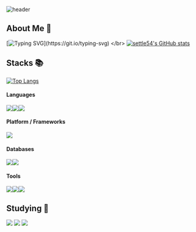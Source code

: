 ![header](https://capsule-render.vercel.app/api?type=waving&color=gradient&height=300&section=header&text=HELLO%20WORLD!&fontColor=ffffff)

## About Me :book: 
[![Typing SVG](https://readme-typing-svg.demolab.com?font=Press+Start+2P&size=20&pause=1000&color=C5F7F1&center=true&vCenter=true&width=435&lines=I+am+settle54.)](https://git.io/typing-svg)
</br>
[![settle54's GitHub stats](https://github-readme-stats.vercel.app/api?username=settle54&count_private=true&custom_title=settle54's&nbsp;github&nbsp;&bg_color=30,7F7FD5,86A8E7,91eae4&title_color=fff&text_color=fff)](https://github.com/anuraghazra/github-readme-stats)

## Stacks 📚
[![Top Langs](https://github-readme-stats.vercel.app/api/top-langs/?username=settle54&layout=compact&custom_title=My&nbsp;Language&nbsp;&bg_color=30,91eae4,86A8E7&title_color=fff&text_color=fff)](https://github.com/anuraghazra/github-readme-stats)

#### Languages
<div style="display:flex; flex-direction:row;">
    <img src="https://img.shields.io/badge/kotlin-7F52FF?style=for-the-badge&logo=kotlin&logoColor=white">
    <img src="https://img.shields.io/badge/Python-14354C?style=for-the-badge&logo=python&logoColor=white"/>
    <img src="https://img.shields.io/badge/Java-ED8B00?style=for-the-badge&logo=openjdk&logoColor=white">
</div>

#### Platform / Frameworks
<div style="display:flex; flex-direction:row;">
    <img src="https://img.shields.io/badge/Android-3DDC84?style=for-the-badge&logo=android&logoColor=white">
</div>

#### Databases
<div style="display:flex; flex-direction:row;">
    <img src="https://img.shields.io/badge/SQLite-07405E?style=for-the-badge&logo=sqlite&logoColor=white">
    <img src="https://img.shields.io/badge/Oracle-F80000?style=for-the-badge&logo=oracle&logoColor=black"> 
</div>

#### Tools
<div style="display:flex; flex-direction:row;">
    <img src="https://img.shields.io/badge/GitHub-100000?style=for-the-badge&logo=github&logoColor=white">
    <img src="https://img.shields.io/badge/Figma-F24E1E?style=for-the-badge&logo=figma&logoColor=white">
    <img src="https://img.shields.io/badge/Notion-000000?style=for-the-badge&logo=notion&logoColor=white"> 
</div>

## Studying 📑
<div>
    <img src="https://img.shields.io/badge/SpringBoot-6DB33F?style=for-the-badge&logo=springboot&logoColor=white"/>
    <img src="https://img.shields.io/badge/docker-2496ED?style=for-the-badge&logo=docker&logoColor=white"/>
    <img src="https://img.shields.io/badge/amazonaws-232F3E?style=for-the-badge&logo=amazonaws&logoColor=white">
</div>

